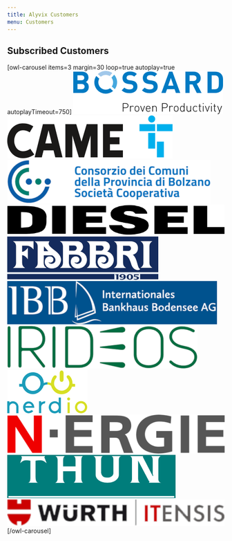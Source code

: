 ```yaml
---
title: Alyvix Customers
menu: Customers
---
```


## Subscribed **Customers**

[owl-carousel items=3 margin=30 loop=true autoplay=true autoplayTimeout=750]
![](alyvix_customer_bossard.png)
![](alyvix_customer_came.png)
![](alyvix_customer_comuni_bolzano.png)
![](alyvix_customer_diesel.png)
![](alyvix_customer_fabbri.png)
![](alyvix_customer_ibb.png)
![](alyvix_customer_irideos.png)
![](alyvix_customer_nerdio.png)
![](alyvix_customer_nergie.png)
![](alyvix_customer_thun.png)
![](alyvix_customer_wuerth_itensis.png)
[/owl-carousel]
